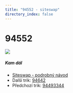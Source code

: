 ```yaml
---
title: "94552 - siteswap"
directory_index: false
---
```


# 94552

![](/animace/siteswap/94552.gif)

##### Kam dál

- [Siteswap - podrobný návod](/siteswap.html "Podrobné vysvětlení siteswapů..")
- Další trik: [94642](94642.html "Siteswap 94642")
- Předchozí trik: [94493344](94493344.html "Siteswap 94493344")

